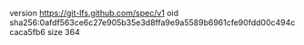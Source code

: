 version https://git-lfs.github.com/spec/v1
oid sha256:0afdf563ce6c27e905b35e3d8ffa9e9a5589b6961cfe90fdd00c494ccaca5fb6
size 364
